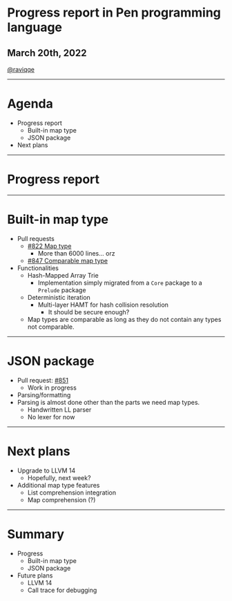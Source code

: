 # Progress report in Pen programming language

## March 20th, 2022

[@raviqqe](https://github.com/raviqqe)

---

# Agenda

- Progress report
  - Built-in map type
  - JSON package
- Next plans

---

# Progress report

---

# Built-in map type

- Pull requests
  - [#822 Map type](https://github.com/pen-lang/pen/pull/822)
    - More than 6000 lines... orz
  - [#847 Comparable map type](https://github.com/pen-lang/pen/pull/847)
- Functionalities
  - Hash-Mapped Array Trie
    - Implementation simply migrated from a `Core` package to a `Prelude` package
  - Deterministic iteration
    - Multi-layer HAMT for hash collision resolution
      - It should be secure enough?
  - Map types are comparable as long as they do not contain any types not comparable.

---

# JSON package

- Pull request: [#851](https://github.com/pen-lang/pen/pull/851)
  - Work in progress
- Parsing/formatting
- Parsing is almost done other than the parts we need map types.
  - Handwritten LL parser
  - No lexer for now

---

# Next plans

- Upgrade to LLVM 14
  - Hopefully, next week?
- Additional map type features
  - List comprehension integration
  - Map comprehension (?)

---

# Summary

- Progress
  - Built-in map type
  - JSON package
- Future plans
  - LLVM 14
  - Call trace for debugging
